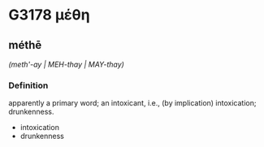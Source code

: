 # G3178 μέθη

## méthē

_(meth'-ay | MEH-thay | MAY-thay)_

### Definition

apparently a primary word; an intoxicant, i.e., (by implication) intoxication; drunkenness.

- intoxication
- drunkenness

